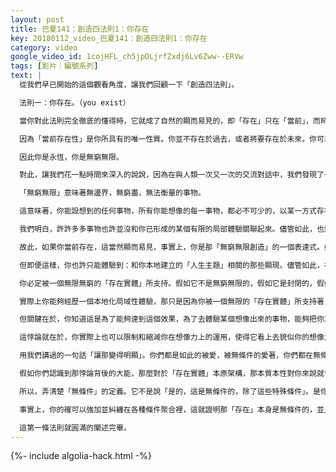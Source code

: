```yaml
---
layout: post
title: 巴夏141：創造四法則1：你存在
key: 20180112_video_巴夏141：創造四法則1：你存在
category: video
google_video_id: 1cojHFL_ch5jpOLjrfZxdj6Lv6Zww--ERVw
tags: [影片｜編號系列]
text: |
  從我們早已開始的這個觀看角度，讓我們回顧一下「創造四法則」。

  法則一：你存在。（you exist）

  當你對此法則完全徹底的懂得時，它就成了自然的顯而易見的，即「存在」只在「當前」，而時間是一個幻相。雖然只有當你在你的意識中建立「時間」，你才「真實」地體驗到「時間」。但是相對於「時間」觀念來說，假如你「當前」存在，則意味著你始終存在，並且你將永遠存在。

  因為「當前存在性」是你所具有的唯一性質。你並不存在於過去，或者將要存在於未來。你可以如此聲稱，並以這種方式經驗它們，它們是來自於你的意識內在中的幻覺假相。但源於「覺」的絕對知曉狀態（state of knowingness），你會瞭解到，你是「過去和未來」，這些過去未來的事物在你內，但你不在「過去未來」內。這些過去未來的事物，全是你的意識活動內的種種概念。「過去未來」，它們和你一起存在於此時此地「當前」，因為你存在於此刻「當前」，並且此刻「當前」就是全部一切所在。

  因此你是永恆，你是無窮無限。

  對此，讓我們花一點時間來深入的說說，因為在與人類一次又一次的交流對話中，我們發現了一點東西。似乎你們很多人並沒真正搞清楚你們字典上對於「無窮無限」或者「無條件，無限制」的解釋。

  「無窮無限」意味著無邊界，無窮盡，無法衡量的事物。

  這意味著，你能設想到的任何事物，所有你能想像的每一事物，都必不可少的，以某一方式存在於【一切萬有】的某個展現方面的某一位置。你能設想的任何事物，你能想到的每一事物都如此！

  我們明白，許許多多事物也許並沒和你已形成的某個有限的局部體驗關聯起來。儘管如此，也無法抹殺事實——你是「無窮無限存在實體」的某個表現樣式，某一表面形態。無限，無限！

  故此，如果你當前存在，這當然顯而易見，事實上，你是那「無窮無限創造」的一個表達式。如果你是這樣一個表達式，那麼你此時此地就擁有對「無窮無限」的信息訪問和接入能力（註：信息訪問，下載和上傳），在有限的局部體驗內，無論你正把你自己創建封裝成什麼樣的概念，無論用何種方式去服務於這個概念，你都有信息訪問和接入能力。在你本地化的局部生存體驗裡，任何與之相關的，與你已創建封裝成的人生定義相關聯的東西，你都有能力訪問和獲取。

  但即便這樣，你也許只能體驗到：和你本地建立的「人生主題」相關的那些顯現。儘管如此，在這個有限的局部本地化體驗上，你始終被這「無窮無限的一體」所支持，以便你去經歷某個本地化的有限的局部體驗，正如你此刻正在經歷的那樣。

  你必定被一個無限無窮的「存在實體」所支持。假如它不是無窮無限的，假如它是封閉的，假如它排斥某些概念想法，你就根本不可能體驗到你本地的局部現實。

  實際上你能夠經歷一個本地化局域性體驗，那只是因為你被一個無限的「存在實體」所支持著，它容許你經歷任何你能想像的：在某處，以某種方式的體驗。並且，即使在你的本地化局域性體驗內，你依然有能力來用你的想像去採集其它的無窮多的經驗，無論它們在多大程度上服務於你的本地化局域性體驗。這被稱為「想像」。它是出入口，對於「無窮無限的全部整體」來說，這是一個信息通道，透過你的意識觀念，無論這些意識觀念在以何種方式服務於你，那「無窮無限」都被你的意識觀念所解析，轉譯並體現出來。

  但關鍵在於，你知道這是為了能夠達到這個效果，為了去體驗某個想像出來的事物，能夠把你真實「實在」中根本不存在的種種事物，憑藉這想像幻術而顯現出來，是在你的真實「實在」內即刻的，當前的，直接被體驗到的。這意味著你正伸入一個「無窮無限的源泉」汲取著，而這「無窮無限的源泉」支持著你的功能，使得你有能力去經歷某一個本地化的局部體驗，同時始終為你配備了一個窗口，在「無窮無限」的其餘部分去搜索。這是一個強大的有特效作用的窗口，比你用你的想像所能設想到的還要強大。

  這悖論就在於，你實際上也可以限制和縮減你在想像力上的運用，使得它看上去貌似你的想像力是更加受侷限的。然而這唯一的原因，只不過就是因為你可以這麼想像，可以把它妄想成這樣。（想像力無條件的允許你去妄想——你的想像是有前因條件的，受限制的。）這就是弔詭所在。

  用我們講過的一句話「讓那變得明顯」。你們都是如此的被愛，被無條件的愛著，你們都在無條件的「愛」內，以至於你們被允許去妄想你們是有條件的愛，你們就是這樣被寵愛，被支持的。

  假如你們認識到那悖論背後的大能，那麼對於「存在實體」本原架構，那本質本性對你來說就會變得顯而易見，不言自明。而你會被喚醒，醒悟到那事實：你經驗著你正在經歷的各種條件侷限，這唯一的原因是因為，那是出於你已確定的某種目標和任務。但是當你完全源自一個知曉狀態，以「覺照」的知曉狀態為出發原點去觀看，你就完成了那目標任務，隨之它就變得顯而易見：「你可以做別的事情了」。而且這覺察（aware）是自發的，知道這樣一個事實：「你可以做別的事情」是一切萬有，那存在，必然給予你的許可，允許你去做別的事情。因為，假如不是這樣的，那「存在」就會是有條件限制的，有限的。然而它不是，那存在是無條件的，無限制的。

  所以，弄清楚「無條件」的定義。它不是說「是的，這是無條件的，除了這些特殊條件」。是你正提供種種格式和條件，而不是「存在」。存在是無條件的（existence is unconditional），因為，如果你想要，它無條件限制地容許你去提供和填充你想要的種種格式和條件。這就只有一種可能，這存在本身是無條件的。因為假如它不是無條件的，這「存在」是有條件限制的，那麼它就不可能容許你去強加種種前提條件。

  事實上，你的確可以強加並糾纏在各種條件聚合裡，這就證明那「存在」本身是無條件的，並且是無限制的。讓這一點變得不言自明，那麼這不言自明就是「覺」——知曉狀態。這樣講，能讓你們理解嗎？

  這第一條法則就圓滿的闡述完畢。
---
```


{%- include algolia-hack.html -%}
